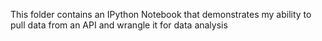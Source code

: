 This folder contains an IPython Notebook that demonstrates
my ability to pull data from an API and wrangle it for data analysis